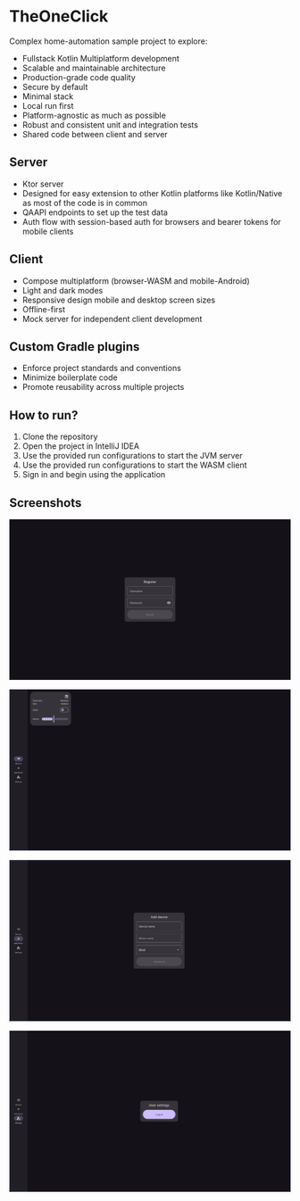 # TheOneClick

Complex home-automation sample project to explore:

- Fullstack Kotlin Multiplatform development
- Scalable and maintainable architecture
- Production-grade code quality
- Secure by default
- Minimal stack
- Local run first
- Platform-agnostic as much as possible
- Robust and consistent unit and integration tests
- Shared code between client and server

## Server

- Ktor server
- Designed for easy extension to other Kotlin platforms like Kotlin/Native as most of the code is in common
- QAAPI endpoints to set up the test data
- Auth flow with session-based auth for browsers and bearer tokens for mobile clients

## Client

- Compose multiplatform (browser-WASM and mobile-Android)
- Light and dark modes
- Responsive design mobile and desktop screen sizes
- Offline-first
- Mock server for independent client development

## Custom Gradle plugins

- Enforce project standards and conventions
- Minimize boilerplate code
- Promote reusability across multiple projects

## How to run?

1. Clone the repository
2. Open the project in IntelliJ IDEA
3. Use the provided run configurations to start the JVM server
4. Use the provided run configurations to start the WASM client
5. Sign in and begin using the application

## Screenshots

![Login](assets/Login.png)

![Devices](assets/Devices.png)

![Add device](assets/Add%20device.png)

![User settings](assets/User%20settings.png)